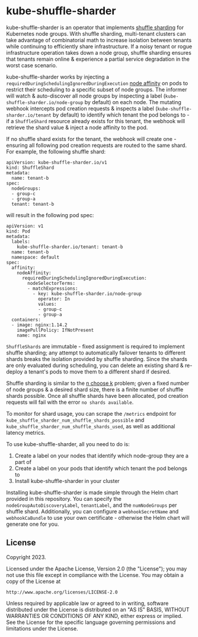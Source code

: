 # kube-shuffle-sharder

kube-shuffle-sharder is an operator that implements [shuffle sharding](https://aws.amazon.com/builders-library/workload-isolation-using-shuffle-sharding/) for Kubernetes node groups. With shuffle sharding, multi-tenant clusters can take advantage of combinatorial math to increase isolation between tenants while continuing to efficiently share infrastructure. If a noisy tenant or rogue infrastructure operation takes down a node group, shuffle sharding ensures that tenants remain online & experience a partial service degradation in the worst case scenario.

kube-shuffle-sharder works by injecting a `requiredDuringSchedulingIgnoredDuringExecution` [node affinity](https://kubernetes.io/docs/concepts/scheduling-eviction/assign-pod-node/#node-affinity) on pods to restrict their scheduling to a specific subset of node groups. The informer will watch & auto-discover all node groups by inspecting a label (`kube-shuffle-sharder.io/node-group` by default) on each node. The mutating webhook intercepts pod creation requests & inspects a label (`kube-shuffle-sharder.io/tenant` by default) to identify which tenant the pod belongs to - if a `ShuffleShard` resource already exists for this tenant, the webhook will retrieve the shard value & inject a node affinity to the pod. 

If no shuffle shard exists for the tenant, the webhook will create one - ensuring all following pod creation requests are routed to the same shard. For example, the following shuffle shard:

```
apiVersion: kube-shuffle-sharder.io/v1
kind: ShuffleShard
metadata:
  name: tenant-b
spec:
  nodeGroups:
  - group-c
  - group-a
  tenant: tenant-b
```

will result in the following pod spec:

```
apiVersion: v1
kind: Pod
metadata:
  labels:
    kube-shuffle-sharder.io/tenant: tenant-b
  name: tenant-b
  namespace: default
spec:
  affinity:
    nodeAffinity:
      requiredDuringSchedulingIgnoredDuringExecution:
        nodeSelectorTerms:
        - matchExpressions:
          - key: kube-shuffle-sharder.io/node-group
            operator: In
            values:
            - group-c
            - group-a
  containers:
  - image: nginx:1.14.2
    imagePullPolicy: IfNotPresent
    name: nginx
```

`ShuffleShards` are immutable - fixed assignment is required to implement shuffle sharding; any attempt to automatically failover tenants to different shards breaks the isolation provided by shuffle sharding. Since the shards are only evaluated during scheduling, you can delete an existing shard & re-deploy a tenant's pods to move them to a different shard if desired.

Shuffle sharding is similar to the [n choose k](https://www.hackmath.net/en/calculator/n-choose-k) problem; given a fixed number of node groups & a desired shard size, there is a finite number of shuffle shards possible. Once all shuffle shards have been allocated, pod creation requests will fail with the error `no shards available`.

To monitor for shard usage, you can scrape the `/metrics` endpoint for `kube_shuffle_sharder_num_shuffle_shards_possible` and `kube_shuffle_sharder_num_shuffle_shards_used`, as well as additional latency metrics.

To use kube-shuffle-sharder, all you need to do is:

1. Create a label on your nodes that identify which node-group they are a part of
2. Create a label on your pods that identify which tenant the pod belongs to
3. Install kube-shuffle-sharder in your cluster

Installing kube-shuffle-sharder is made simple through the Helm chart provided in this repository. You can specify the `nodeGroupAutoDiscoveryLabel`, `tenantLabel`, and the `numNodeGroups` per shuffle shard. Additionally, you can configure a `webhookSecretName` and `webhookCaBundle` to use your own certificate - otherwise the Helm chart will generate one for you.

## License

Copyright 2023.

Licensed under the Apache License, Version 2.0 (the "License");
you may not use this file except in compliance with the License.
You may obtain a copy of the License at

    http://www.apache.org/licenses/LICENSE-2.0

Unless required by applicable law or agreed to in writing, software
distributed under the License is distributed on an "AS IS" BASIS,
WITHOUT WARRANTIES OR CONDITIONS OF ANY KIND, either express or implied.
See the License for the specific language governing permissions and
limitations under the License.

